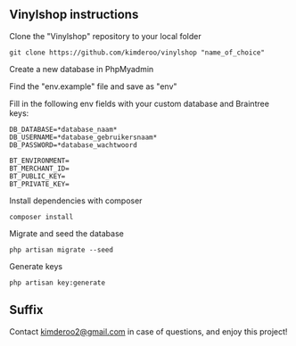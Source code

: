 ## Vinylshop instructions

Clone the "Vinylshop" repository to your local folder 

```git clone https://github.com/kimderoo/vinylshop "name_of_choice"```


Create a new database in PhpMyadmin




Find the "env.example" file and save as "env"

Fill in the following env fields with your custom database and Braintree keys:

```
DB_DATABASE=*database_naam*
DB_USERNAME=*database_gebruikersnaam*
DB_PASSWORD=*database_wachtwoord

BT_ENVIRONMENT=
BT_MERCHANT_ID=
BT_PUBLIC_KEY=
BT_PRIVATE_KEY=
```


Install dependencies with composer

```composer install```


Migrate and seed the database

```php artisan migrate --seed```


Generate keys

```php artisan key:generate```





## Suffix
Contact kimderoo2@gmail.com in case of questions, and enjoy this project!
